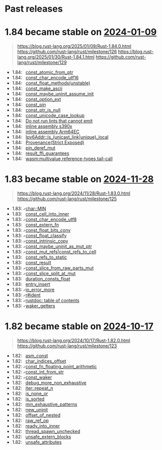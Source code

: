 # Past releases

# 1.84 became stable on [2024-01-09](https://releases.rs/docs/1.84.0/)
> https://blog.rust-lang.org/2025/01/09/Rust-1.84.0.html
> https://github.com/rust-lang/rust/milestone/126
> https://blog.rust-lang.org/2025/01/30/Rust-1.84.1.html
> https://github.com/rust-lang/rust/milestone/129

- 1.84: ` `[const_atomic_from_ptr](https://github.com/rust-lang/rust/pull/131717)
- 1.84: ` `[const_char_encode_utf16](https://github.com/rust-lang/rust/pull/132153)
- 1.84: ` `[const_float_methods(unstable)](https://github.com/rust-lang/rust/pull/130568)
- 1.84: ` `[const_make_ascii](https://github.com/rust-lang/rust/pull/131496)
- 1.84: ` `[const_maybe_uninit_assume_init](https://github.com/rust-lang/rust/pull/131274)
- 1.84: ` `[const_option_ext](https://github.com/rust-lang/rust/pull/132966)
- 1.84: ` `[const_pin](https://github.com/rust-lang/rust/issues/76654)
- 1.84: ` `[const_ptr_is_null](https://github.com/rust-lang/rust/pull/133116)
- 1.84: ` `[const_unicode_case_lookup](https://github.com/rust-lang/rust/pull/132948)
- 1.84: ` `[Do not run lints that cannot emit](https://github.com/rust-lang/rust/pull/125116)
- 1.84: ` `[inline assembly s390x](https://github.com/rust-lang/rust/pull/131258)
- 1.84: ` `[inline assembly Arm64EC ](https://github.com/rust-lang/rust/pull/131781)
- 1.84: ` `[Ipv6Addr::is_(unicast_link|unique)_local](https://github.com/rust-lang/rust/pull/129238)
- 1.84: ` `[Provenance(Strict,Exposed)](https://github.com/rust-lang/rust/pull/130350)
- 1.84: ` `[pin_deref_mut](https://github.com/rust-lang/rust/pull/129424)
- 1.84: ` `[result_ffi_guarantees](https://github.com/rust-lang/rust/pull/130628)
- 1.84: ` `[wasm:multivalue,reference-types,tail-call](https://github.com/rust-lang/rust/pull/131080)

# 1.83 became stable on [2024-11-28](https://releases.rs/docs/1.83.0/)
> https://blog.rust-lang.org/2024/11/28/Rust-1.83.0.html
> https://github.com/rust-lang/rust/milestone/125

- 1.83: `✓`[char::MIN](https://github.com/rust-lang/rust/pull/130154)
- 1.83: ` `[const_cell_into_inner](https://github.com/rust-lang/rust/pull/130972)
- 1.83: `✓`[const_char_encode_utf8](https://github.com/rust-lang/rust/pull/131463)
- 1.83: ` `[const_extern_fn](https://github.com/rust-lang/rust/pull/129753)
- 1.83: `✓`[const_float_bits_conv](https://github.com/rust-lang/rust/pull/129555)
- 1.83: `✓`[const_float_classify](https://github.com/rust-lang/rust/pull/130157)
- 1.83: `✓`[const_intrinsic_copy](https://github.com/rust-lang/rust/pull/130762)
- 1.83: `✓`[const_maybe_uninit_as_mut_ptr](https://github.com/rust-lang/rust/pull/130542)
- 1.83: `✓`[const_mut_refs|const_refs_to_cell](https://github.com/rust-lang/rust/pull/129195)
- 1.83: ` `[const_refs_to_static](https://github.com/rust-lang/rust/pull/129759)
- 1.83: ` `[const_result](https://github.com/rust-lang/rust/pull/131287)
- 1.83: `✓`[const_slice_from_raw_parts_mut](https://github.com/rust-lang/rust/pull/130403)
- 1.83: `✓`[const_slice_split_at_mut](https://github.com/rust-lang/rust/pull/130428)
- 1.83: ` `[duration_consts_float](https://github.com/rust-lang/rust/pull/131289)
- 1.83: ` `[entry_insert](https://github.com/rust-lang/rust/pull/130290)
- 1.83: `✓`[io_error_more](https://github.com/rust-lang/rust/pull/128316)
- 1.83: `✓`[r#ident](https://github.com/rust-lang/rust/pull/126452)
- 1.83: `✓`[rustdoc: table of contents](https://github.com/rust-lang/rust/pull/120736)
- 1.83: `✓`[waker_getters](https://github.com/rust-lang/rust/pull/129919)

# 1.82 became stable on [2024-10-17](https://releases.rs/docs/1.82.0/)
> https://blog.rust-lang.org/2024/10/17/Rust-1.82.0.html
> https://github.com/rust-lang/rust/milestone/123

- 1.82: ` `[asm_const](https://github.com/rust-lang/rust/pull/128570)
- 1.82: ` `[char_indices_offset](https://github.com/rust-lang/rust/pull/129276)
- 1.82: `✓`[const_fn_floating_point_arithmetic](https://github.com/rust-lang/rust/pull/128596)
- 1.82: `✓`[const_int_from_str](https://github.com/rust-lang/rust/pull/124941)
- 1.82: `✓`[const_waker](https://github.com/rust-lang/rust/pull/128228)
- 1.82: ` `[debug_more_non_exhaustive](https://github.com/rust-lang/rust/pull/131109)
- 1.82: ` `[iter::repeat_n](https://github.com/rust-lang/rust/pull/129294)
- 1.82: ` `[is_none_or](https://github.com/rust-lang/rust/pull/129086)
- 1.82: ` `[is_sorted](https://github.com/rust-lang/rust/pull/128279)
- 1.82: ` `[min_exhaustive_patterns](https://github.com/rust-lang/rust/pull/122792)
- 1.82: ` `[new_uninit](https://github.com/rust-lang/rust/pull/129401)
- 1.82: ` `[offset_of_nested](https://github.com/rust-lang/rust/pull/128284)
- 1.82: ` `[raw_ref_op](https://github.com/rust-lang/rust/pull/127679)
- 1.82: ` `[ready_into_inner](https://github.com/rust-lang/rust/pull/116528)
- 1.82: ` `[thread_spawn_unchecked](https://github.com/rust-lang/rust/pull/129161)
- 1.82: ` `[unsafe_extern_blocks](https://github.com/rust-lang/rust/pull/127921)
- 1.82: ` `[unsafe_attributes](https://github.com/rust-lang/rust/pull/128771)
